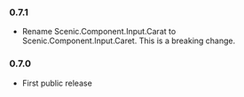 ### 0.7.1
* Rename Scenic.Component.Input.Carat to Scenic.Component.Input.Caret. This is a breaking change.

### 0.7.0
* First public release